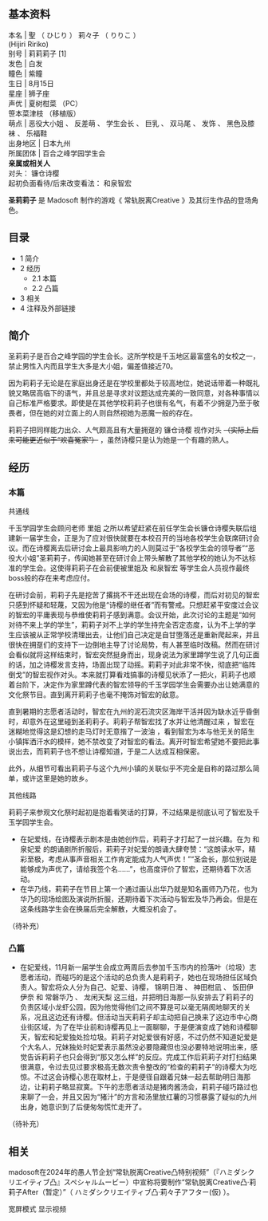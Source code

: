 **基本资料**  
---  
本名  |  聖  （  ひじり  ）  莉々子  （  りりこ  ）    
(Hijiri Ririko)  
别号  |  莉莉莉子  [1]   
发色  |  白发   
瞳色  |  紫瞳   
生日  |  8月15日   
星座  |  狮子座   
声优  |  夏树柑菜  （PC）   
笹本菜津枝  （移植版）  
萌点  |  恶役大小姐  、  反差萌  、  学生会长  、  巨乳  、  双马尾  、  发饰  、  黑色及膝袜  、  乐福鞋   
出身地区  |  日本九州   
所属团体  |  百合之峰学园学生会   
**亲属或相关人**  
对头：  镰仓诗樱  
起初负面看待/后来改变看法：  和泉智宏  
  
**圣莉莉子** 是  Madosoft  制作的游戏《  常轨脱离Creative  》及其衍生作品的登场角色。

##  目录

  * 1  简介 
  * 2  经历 
    * 2.1  本篇 
    * 2.2  凸篇 
  * 3  相关 
  * 4  注释及外部链接 

##  简介

圣莉莉子是百合之峰学园的学生会长。这所学校是千玉地区最富盛名的女校之一，禁止男性入内而且学生大多是大小姐，偏差值接近70。

因为莉莉子无论是在家庭出身还是在学校里都处于较高地位，她说话带着一种既礼貌又略居高临下的语气，并且总是寻求对议题达成完美的一致同意，对各种事情以自己标准严格要求。即使是在其他学校莉莉子也很有名气，有着不少拥趸乃至于敬畏者，但在她的对立面上的人则自然视她为恶魔一般的存在。

莉莉子把同样能力出众、人气颇高且有大量拥趸的  镰仓诗樱  视作对头 ~~（实际上后来可能更近似于“欢喜冤家”）~~ ，虽然诗樱只是认为她是一个有趣的熟人。

##  经历

###  本篇

共通线

千玉学园学生会顾问老师  里姐
之所以希望赶紧在前任学生会长镰仓诗樱失联后组建新一届学生会，正是为了应对很快就要在本校召开的当地各校学生会联席研讨会议。而在诗樱离去后研讨会上最具影响力的人则莫过于“各校学生会的领导者”“恶役大小姐”圣莉莉子，传闻她甚至在研讨会上带头解散了其他学校的她认为不达标准的学生会。这使得莉莉子在会前便被里姐及
和泉智宏  等学生会人员视作最终boss般的存在来考虑应付。

在研讨会前，莉莉子先是挖苦了撂挑不干还出现在会场的诗樱，而后对初见的智宏只感到怀疑和轻蔑，又因为他是“诗樱的继任者”而有警戒。只想赶紧平安度过会议的智宏的平庸表现与恭维使莉莉子感到满意。会议开始，此次讨论的主题是“如何对待不来上学的学生”，莉莉子对不上学的学生持完全否定态度，认为不上学的学生应该被从正常学校清理出去，让他们自己决定是自甘堕落还是重新爬起来，并且很快在拥趸们的支持下一边倒地主导了讨论局势，有人甚至临时改稿。然而在研讨会看似就将这样结束时，智宏突然挺身而出，现身说法为家里蹲学生说了几句正面的话，加之诗樱发言支持，场面出现了动摇。莉莉子对此非常不快，彻底把“临阵倒戈”的智宏视作对头。本来就打算看戏搞事的诗樱见状添了一把火，莉莉子也顺着台阶下，决定作为家里蹲代表的智宏领导的千玉学园学生会需要办出让她满意的文化祭节目。直到离开莉莉子也毫不掩饰对智宏的敌意。

直到暑期的志愿者活动时，智宏在九州的泥石流灾区海岸干活并因为缺水近乎昏倒时，却意外在这里碰到圣莉莉子。莉莉子帮智宏找了水并让他清醒过来
，智宏在迷糊地觉得这是幻想的走马灯时无意揩了一波油
，看到智宏为本与他无关的陌生小镇挥洒汗水的模样，她不禁改变了对智宏的看法。离开时智宏希望她不要把此事说出去，而莉莉子也不想让诗樱知道，于是二人达成互相保密。

此外，从细节可看出莉莉子与这个九州小镇的关联似乎不完全是自称的路过那么简单，或许这里是她的故乡。

其他线路

莉莉子来参观文化祭时起初是抱着看笑话的打算，不过结果是彻底认可了智宏及千玉学园学生会。

  * 在妃爱线，在诗樱表示剧本是由她创作后，莉莉子才打起了一丝兴趣。在为  和泉妃爱  的朗诵剧所折服后，莉莉子对妃爱的朗诵大肆夸赞：“这朗读水平，精彩至极，考虑从事声音相关工作肯定能成为人气声优！”“圣会长，那位别说是能够成为声优了，请给我签个名……”，也高度评价了智宏，还期待着下次活动。 
  * 在华乃线，莉莉子在节目上第一个通过画认出华乃就是知名画师乃乃花，也为华乃的现场绘图及演说所折服，还期待着下次活动与智宏及华乃再会。但是在这条线路学生会在换届后完全解散，大概没机会了。 

（待补充）

###  凸篇

  * 在妃爱线，11月新一届学生会成立两周后去参加千玉市内的捡落叶（垃圾）志愿者活动，而碰巧的是这个活动的总负责人是莉莉子，她也在现场担任区域负责人。智宏将众人分为自己、妃爱、诗樱，  锦明日海  、  神田柑凪  、  饭田伊伊奈  和  常磐华乃  、  龙闲天梨  这三组，并把明日海那一队安排去了莉莉子的负责区域小龙虾公园，因为他觉得他们之间不算是可以毫无隔阂地聊天的关系，况且这边还有诗樱。但活动当天莉莉子却主动把自己换来了这边市中心商业街区域，为了在毕业前和诗樱再见上一面聊聊，于是便演变成了她和诗樱聊天，智宏和妃爱独处捡垃圾。莉莉子对妃爱很有好感，不过仍然不知道妃爱是个大名人，兄妹独处时妃爱表示虽然没必要隐藏但也没必要特地说明出来，感觉告诉莉莉子也只会得到“那又怎么样”的反应。完成工作后莉莉子对打扫结果很满意，令过去见过要求极高无数次责令整改的“检查的莉莉子”的诗樱大为吃惊。不过这会诗樱心思在取材上，于是便径自跟着兄妹一起去帮助明日海那边，让莉莉子略显寂寞。下午的志愿者活动是猪肉酱汤会，莉莉子碰巧路过也来聊了一会，并且又因为“猪汁”的方言和汤里放红薯的习惯暴露了疑似的九州出身，她意识到了后便匆匆慌忙走开了。 

（待补充）

##  相关

madosoft在2024年的愚人节企划“常轨脱离Creative凸特别视频”（『ハミダシクリエイティブ凸』スペシャルムービー）中宣称将要制作“常轨脱离Creative凸·莉莉子After（暂定）”（
ハミダシクリエイティブ凸·莉々子アフター(仮)  ）。

宽屏模式  显示视频